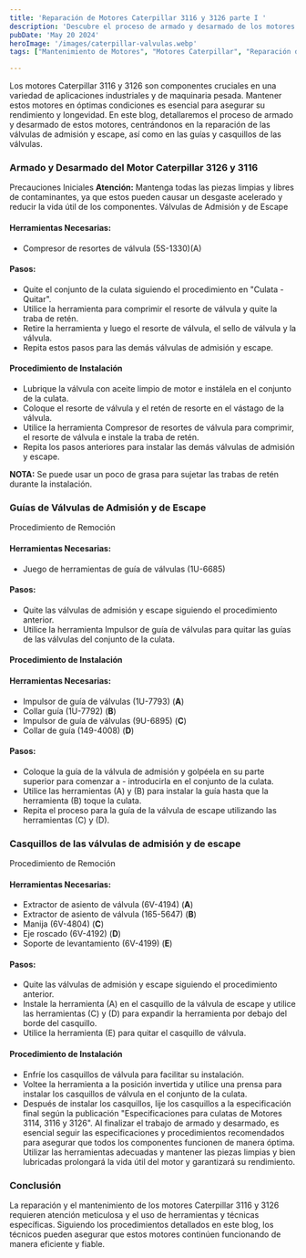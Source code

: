 ```yaml
---
title: 'Reparación de Motores Caterpillar 3116 y 3126 parte I '
description: 'Descubre el proceso de armado y desarmado de los motores Caterpillar 3116 y 3126, enfocándonos en la reparación de válvulas y componentes asociados'
pubDate: 'May 20 2024'
heroImage: '/images/caterpillar-valvulas.webp'
tags: ["Mantenimiento de Motores", "Motores Caterpillar", "Reparación de Válvulas", "Maquinaria Pesada"]

---
```

Los motores Caterpillar 3116 y 3126 son componentes cruciales en una variedad de aplicaciones industriales y de maquinaria pesada. Mantener estos motores en óptimas condiciones es esencial para asegurar su rendimiento y longevidad. En este blog, detallaremos el proceso de armado y desarmado de estos motores, centrándonos en la reparación de las válvulas de admisión y escape, así como en las guías y casquillos de las válvulas.
### Armado y Desarmado del Motor Caterpillar 3126 y 3116
Precauciones Iniciales
**Atención:** Mantenga todas las piezas limpias y libres de contaminantes, ya que estos pueden causar un desgaste acelerado y reducir la vida útil de los componentes.
Válvulas de Admisión y de Escape
#### Herramientas Necesarias:
- Compresor de resortes de válvula (5S-1330)(A)
#### Pasos:
- Quite el conjunto de la culata siguiendo el procedimiento en "Culata - Quitar".
- Utilice la herramienta para comprimir el resorte de válvula y quite la traba de retén.
- Retire la herramienta y luego el resorte de válvula, el sello de válvula y la válvula.
- Repita estos pasos para las demás válvulas de admisión y escape.
#### Procedimiento de Instalación
- Lubrique la válvula con aceite limpio de motor e instálela en el conjunto de la culata.
- Coloque el resorte de válvula y el retén de resorte en el vástago de la válvula.
- Utilice la herramienta Compresor de resortes de válvula para comprimir, el resorte de válvula e instale la traba de retén.
- Repita los pasos anteriores para instalar las demás válvulas de admisión y escape.

**NOTA:** Se puede usar un poco de grasa para sujetar las trabas de retén durante la instalación.
### Guías de Válvulas de Admisión y de Escape
Procedimiento de Remoción
#### Herramientas Necesarias:
- Juego de herramientas de guía de válvulas (1U-6685)
#### Pasos:
- Quite las válvulas de admisión y escape siguiendo el procedimiento anterior.
- Utilice la herramienta Impulsor de guía de válvulas para quitar las guías de las válvulas del conjunto de la culata.
#### Procedimiento de Instalación
#### Herramientas Necesarias:
- Impulsor de guía de válvulas (1U-7793) (**A**)
- Collar guía (1U-7792) (**B**)
- Impulsor de guía de válvulas (9U-6895) (**C**)
- Collar de guía (149-4008) (**D**)
#### Pasos:
- Coloque la guía de la válvula de admisión y golpéela en su parte superior para comenzar a - introducirla en el conjunto de la culata.
- Utilice las herramientas (A) y (B) para instalar la guía hasta que la herramienta (B) toque la culata.
- Repita el proceso para la guía de la válvula de escape utilizando las herramientas (C) y (D).
### Casquillos de las válvulas de admisión y de escape
Procedimiento de Remoción
#### Herramientas Necesarias:
- Extractor de asiento de válvula (6V-4194) (**A**)
- Extractor de asiento de válvula (165-5647) (**B**)
- Manija (6V-4804) (**C**)
- Eje roscado (6V-4192) (**D**)
- Soporte de levantamiento (6V-4199) (**E**)
#### Pasos:
- Quite las válvulas de admisión y escape siguiendo el procedimiento anterior.
- Instale la herramienta (A) en el casquillo de la válvula de escape y utilice las herramientas (C) y (D) para expandir la herramienta por debajo del borde del casquillo.
- Utilice la herramienta (E) para quitar el casquillo de válvula.
#### Procedimiento de Instalación
- Enfríe los casquillos de válvula para facilitar su instalación.
- Voltee la herramienta a la posición invertida y utilice una prensa para instalar los casquillos de válvula en el conjunto de la culata.
- Después de instalar los casquillos, lije los casquillos a la especificación final según la publicación "Especificaciones para culatas de Motores 3114, 3116 y 3126".
Al finalizar el trabajo de armado y desarmado, es esencial seguir las especificaciones y procedimientos recomendados para asegurar que todos los componentes funcionen de manera óptima. Utilizar las herramientas adecuadas y mantener las piezas limpias y bien lubricadas prolongará la vida útil del motor y garantizará su rendimiento.
### Conclusión
La reparación y el mantenimiento de los motores Caterpillar 3116 y 3126 requieren atención meticulosa y el uso de herramientas y técnicas específicas. Siguiendo los procedimientos detallados en este blog, los técnicos pueden asegurar que estos motores continúen funcionando de manera eficiente y fiable.
